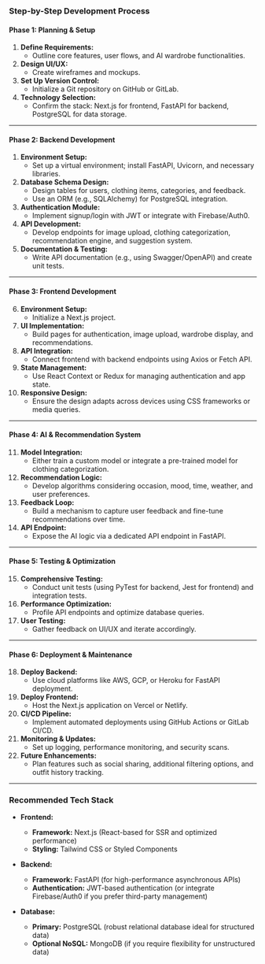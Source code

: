 ### Step-by-Step Development Process

#### **Phase 1: Planning & Setup**

1. **Define Requirements:**
    - Outline core features, user flows, and AI wardrobe functionalities.
2. **Design UI/UX:**
    - Create wireframes and mockups.
3. **Set Up Version Control:**
    - Initialize a Git repository on GitHub or GitLab.
4. **Technology Selection:**
    - Confirm the stack: Next.js for frontend, FastAPI for backend, PostgreSQL for data storage.

---

#### **Phase 2: Backend Development**

1. **Environment Setup:**
    - Set up a virtual environment; install FastAPI, Uvicorn, and necessary libraries.
2. **Database Schema Design:**
    - Design tables for users, clothing items, categories, and feedback.
    - Use an ORM (e.g., SQLAlchemy) for PostgreSQL integration.
3. **Authentication Module:**
    - Implement signup/login with JWT or integrate with Firebase/Auth0.
4. **API Development:**
    - Develop endpoints for image upload, clothing categorization, recommendation engine, and suggestion system.
5. **Documentation & Testing:**
    - Write API documentation (e.g., using Swagger/OpenAPI) and create unit tests.

---

#### **Phase 3: Frontend Development**

6. **Environment Setup:**
    - Initialize a Next.js project.
7. **UI Implementation:**
    - Build pages for authentication, image upload, wardrobe display, and recommendations.
8. **API Integration:**
    - Connect frontend with backend endpoints using Axios or Fetch API.
9. **State Management:**
    - Use React Context or Redux for managing authentication and app state.
10. **Responsive Design:**
    - Ensure the design adapts across devices using CSS frameworks or media queries.

---

#### **Phase 4: AI & Recommendation System**

11. **Model Integration:**
    - Either train a custom model or integrate a pre-trained model for clothing categorization.
12. **Recommendation Logic:**
    - Develop algorithms considering occasion, mood, time, weather, and user preferences.
13. **Feedback Loop:**
    - Build a mechanism to capture user feedback and fine-tune recommendations over time.
14. **API Endpoint:**
    - Expose the AI logic via a dedicated API endpoint in FastAPI.

---

#### **Phase 5: Testing & Optimization**

15. **Comprehensive Testing:**
    - Conduct unit tests (using PyTest for backend, Jest for frontend) and integration tests.
16. **Performance Optimization:**
    - Profile API endpoints and optimize database queries.
17. **User Testing:**
    - Gather feedback on UI/UX and iterate accordingly.

---

#### **Phase 6: Deployment & Maintenance**

18. **Deploy Backend:**
    - Use cloud platforms like AWS, GCP, or Heroku for FastAPI deployment.
19. **Deploy Frontend:**
    - Host the Next.js application on Vercel or Netlify.
20. **CI/CD Pipeline:**
    - Implement automated deployments using GitHub Actions or GitLab CI/CD.
21. **Monitoring & Updates:**
    - Set up logging, performance monitoring, and security scans.
22. **Future Enhancements:**
    - Plan features such as social sharing, additional filtering options, and outfit history tracking.

---
### Recommended Tech Stack

- **Frontend:**
    
    - **Framework:** Next.js (React-based for SSR and optimized performance)
    - **Styling:** Tailwind CSS or Styled Components
- **Backend:**
    
    - **Framework:** FastAPI (for high-performance asynchronous APIs)
    - **Authentication:** JWT-based authentication (or integrate Firebase/Auth0 if you prefer third-party management)
- **Database:**
    
    - **Primary:** PostgreSQL (robust relational database ideal for structured data)
    - **Optional NoSQL:** MongoDB (if you require flexibility for unstructured data)
